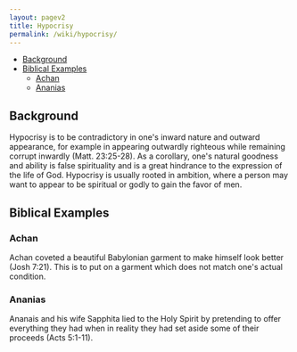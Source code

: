 ```yaml
---
layout: pagev2
title: Hypocrisy
permalink: /wiki/hypocrisy/
---
```

- [Background](#background)
- [Biblical Examples](#biblical-examples)
  - [Achan](#achan)
  - [Ananias](#ananias)
  
## Background

Hypocrisy is to be contradictory in one's inward nature and outward appearance, for example in appearing outwardly righteous while remaining corrupt inwardly (Matt. 23:25-28). As a corollary, one's natural goodness and ability is false spirituality and is a great hindrance to the expression of the life of God. Hypocrisy is usually rooted in ambition, where a person may want to appear to be spiritual or godly to gain the favor of men.

## Biblical Examples

### Achan

Achan coveted a beautiful Babylonian garment to make himself look better (Josh 7:21). This is to put on a garment which does not match one's actual condition.

### Ananias

Ananais and his wife Sapphita lied to the Holy Spirit by pretending to offer everything they had when in reality they had set aside some of their proceeds (Acts 5:1-11).